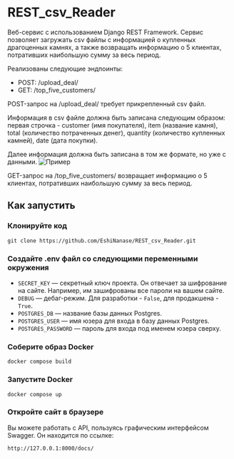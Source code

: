 # REST_csv_Reader

Веб-сервис с использованием Django REST Framework. Сервис позволяет загружать csv файлы с информацией о купленных драгоценных камнях, а также возвращать информацию о 5 клиентах, потративших наибольшую сумму за весь период.

Реализованы следующие эндпоинты:
- POST: /upload_deal/
- GET: /top_five_customers/

POST-запрос на /upload_deal/ требует прикрепленный csv файл.

Информация в csv файле должна быть записана следующим образом: первая строчка - customer (имя покупателя), item (название камня), total (количество потраченных денег), quantity (количество купленных камней), date (дата покупки). 

Далее информация должна быть записана в том же формате, но уже с данными.
![Пример](https://github.com/EshiNanase/REST_csv_Reader/assets/70457542/754737a5-8c84-4663-9380-df425e0f76d3)

GET-запрос на /top_five_customers/ возвращает информацию о 5 клиентах, потративших наибольшую сумму за весь период.

## Как запустить

### Клонируйте код
```
git clone https://github.com/EshiNanase/REST_csv_Reader.git
```

### Создайте .env файл со следующими переменными окружения

- `SECRET_KEY` — секретный ключ проекта. Он отвечает за шифрование на сайте. Например, им зашифрованы все пароли на вашем сайте.
- `DEBUG` — дебаг-режим. Для разработки - `False`, для продакшена - `True`.
- `POSTGRES_DB` — название базы данных Postgres.
- `POSTGRES_USER` — имя юзера для входа в базу данных Postgres.
- `POSTGRES_PASSWORD` — пароль для входа под именем юзера сверху.

### Соберите образ Docker
```
docker compose build
```

### Запустите Docker
```
docker compose up
```

### Откройте сайт в браузере

Вы можете работать с API, пользуясь графическим интерфейсом Swagger. Он находится по ссылке:
```
http://127.0.0.1:8000/docs/
```

